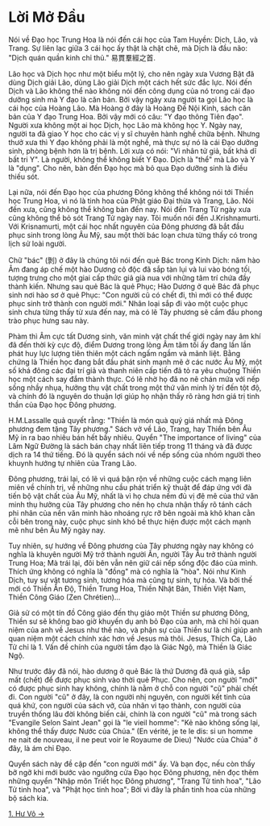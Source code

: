 # Lời Mở Đầu

Nói về Đạo học Trung Hoa là nói đến cái học của Tam Huyền: Dịch, Lão, và Trang.
Sự liên lạc giữa 3 cái học ấy thật là chặt chẽ, mà Dịch là đầu não: "Dịch quán
quần kinh chỉ thủ." 易貫羣經之首.

Lão học và Dịch học như một biểu một lý, cho nên ngày xưa Vương Bật đã dùng Dịch
giải Lão, dùng Lão giải Dịch một cách hết sức đắc lực. Nói đến Dịch và Lão không
thể nào không nói đến công dụng của nó trong cái đạo dưỡng sinh mà Y đạo là căn
bản. Bởi vậy ngày xưa người ta gọi Lão học là cái học của Hoàng Lão. Mà Hoàng ở
đây là Hoàng Đế Nội Kinh, sách căn bản của Y đạo Trung Hoa. Bởi vậy mới có câu:
"Y đạo thông Tiên đạo". Người xưa không một ai học Dịch, học Lão mà không học Y.
Ngày nay, người ta đã giao Y học cho các vị y sĩ chuyên hành nghề chữa bệnh.
Nhưng thưở xưa thì Y đạo không phải là một nghề, mà thực sự nó là cái Đạo dưỡng
sinh, phòng bệnh hơn là trị bệnh. Lời xưa có nói: "Vi nhân tử giả, bất khả dĩ
bất tri Y". Là người, không thể không biết Y Đạo. Dịch là "thể" mà Lão và Y là
"dụng". Cho nên, bàn đến Đạo học mà bỏ qua Đạo dưỡng sinh là điều thiếu sót.

Lại nữa, nói đến Đạo học của phương Đông không thể không nói tới Thiền học Trung
Hoa, vì nó là tinh hoa của Phật giáo Đại thừa và Trang, Lão. Nói đến xưa, cũng
không thể không bàn đến nay. Nói đến Trang Tử ngày xưa cũng không thể bỏ sót
Trang Tử ngày nay. Tôi muốn nói đến J.Krishnamurti. Với Krisnamurti, một cái học
nhất nguyên của Đông phương đã bắt đầu phục sinh trong lòng Âu Mỹ, sau một thời
bác loạn chưa từng thấy có trong lịch sử loài người.

Chữ "bác" (剝) ở đây là chúng tôi nói đến quẻ Bác trong Kinh Dịch: năm hào Âm
đang áp chế một hào Dương cô độc đã sắp tàn lụi và lui vào bóng tối, tượng trưng
cho một giai cấp thức giả già nua với những tâm trí chứa đầy thành kiến. Nhưng
sau quẻ Bác là quẻ Phục; Hào Dương ở quẻ Bác đã phục sinh nơi hào sơ ở quẻ Phục:
"Con người cũ có chết đi, thì mới có thể được phục sinh trở thành con người mới."
Nhân loại sắp đi vào một cuộc phục sinh chưa từng thấy từ xưa đến nay, mà có lẽ
Tây phương sẽ cầm đầu phong trào phục hưng sau này.

Phàm thì Âm cực tất Dương sinh, văn minh vật chất thế giới ngày nay âm khí đã
đến thời kỳ cực độ, điểm Dương trong lòng Âm tăm tối ấy đang lần lần phát huy
lực lượng tiên thiên một cách ngấm ngầm và mãnh liệt. Bằng chứng là Thiền học
đang bắt đầu phát sinh mạnh mẽ ở các nước Âu Mỹ, một số khá đông các đại trí
giả và thanh niên cấp tiến đã tỏ ra yêu chuộng Thiền học một cách say đắm thành
thực. Có lẽ nhờ họ đã no nê chán mứa với nếp sống nhầy nhụa, hưởng thụ vật chất
trong một thứ văn minh lý trí đến tột độ, và chính đó là nguyên do thuận lợi
giúp họ nhận thấy rõ ràng hơn giá trị tinh thần của Đạo học Đông phương.

H.M.Lassalle quả quyết rằng: "Thiền là món quà quý giá nhất mà Đông phương đem 
tặng Tây phương." Sách vở về Lão, Trang, hay Thiền bên Âu Mỹ in ra bao nhiêu 
bán hết bấy nhiêu. Quyển "The importance of living" của Lâm Ngữ Đường là sách 
bán chạy nhất liên tiếp trong 11 tháng và đã được dịch ra 14 thứ tiếng. Đó là 
quyển sách nói về nếp sống của nhóm người theo khuynh hướng tự nhiên của Trang 
Lão.

Đông phương, trái lại, có lẽ vì quá bận rộn về những cuộc cách mạng liên miên về
chính trị, về những nhu cầu phát triển kỹ thuật để đáp ứng với đà tiến bộ vật
chất của Âu Mỹ, nhất là vì họ chưa nếm đủ vị đê mê của thứ văn minh thụ hưởng
của Tây phương cho nên họ chưa nhận thấy rõ tánh cách phi nhân của nền văn minh
hào nhoáng rực rỡ bên ngoài mà khô khan cằn cỗi bên trong này, cuộc phục sinh
khó bề thực hiện được một cách mạnh mẽ như bên Âu Mỹ ngày nay.

Tuy nhiên, sự hướng về Đông phương của Tây phương ngày nay không có nghĩa là
khuyên người Mỹ trở thành người Ấn, người Tây Âu trở thành người Trung Hoa; Mà
trái lại, đôi bên vẫn nên giữ cái nếp sống độc đáo của mình. Thích ứng không có
nghĩa là "đồng" mà có nghĩa là "hòa". Nói như Kinh Dịch, tuy sự vật tương sinh,
tương hóa mà cũng tự sinh, tự hóa. Và bởi thế mới có Thiền Ấn Độ, Thiền Trung
Hoa, Thiền Nhật Bản, Thiền Việt Nam, Thiền Công Giáo (Zen Chrétien)...

Giả sử có một tín đồ Công giáo đến thụ giáo một Thiền sư phương Đông, Thiền sư
sẽ không bao giờ khuyến dụ anh bỏ Đạo của anh, mà chỉ hỏi quan niệm của anh về
Jesus như thế nào, và phận sự của Thiền sư là chỉ giúp anh quan niệm một cách 
chính xác hơn về Jesus mà thôi. Jesus, Thích Ca, Lão Tử chỉ là 1. Vấn đề chính 
của người tầm đạo là Giác Ngộ, mà Thiền là Giác Ngộ.

Như trước đây đã nói, hào dương ở quẻ Bác là thứ Dương đã quá già, sắp mất 
(chết) để được phục sinh vào thời quẻ Phục. Cho nên, con người "mới" có được
phục sinh hay không, chính là nằm ở chỗ con người "cũ" phải chết đi. Con người
"cũ" ở đây, là con người nhị nguyên, con người kết tinh của quá khứ, con người
của sách vở, của nhân vi tạo thành, con người của truyền thống lâu đời không
biến cải, chính là con người "cũ" mà trong sách "Evangile Selon Saint Jean" gọi
là "le vieil homme": "Kẻ nào không sống lại, không thể thấy được Nước của 
Chúa." (En vérité, je te le dis: si un homme ne nait de nouveau, il ne peut 
voir le Royaume de Dieu) "Nước của Chúa" ở đây, là ám chỉ Đạo.

Quyển sách này đề cập đến "con người mới" ấy. Và bạn đọc, nếu còn thấy bỡ ngỡ
khi mới bước vào ngưỡng cửa Đạo học Đông phương, nên đọc thêm những quyển "Nhập
môn Triết học Đông phương", "Trang Tử tinh hoa", "Lão Tử tinh hoa", và "Phật 
học tinh hoa"; Bởi vì đây là phần tinh hoa của những bộ sách kia.

[1. Hư Vô &rarr;](https://github.com/thaicuc/tinh-hoa-dao-hoc/blob/master/contents/01-hu-vo.md)
